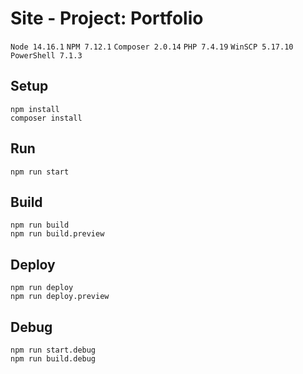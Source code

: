 # Site - Project: Portfolio

`Node 14.16.1` `NPM 7.12.1` `Composer 2.0.14` `PHP 7.4.19` `WinSCP 5.17.10` `PowerShell 7.1.3`

## Setup
```
npm install
composer install
```

## Run
```
npm run start
```

## Build
```
npm run build
npm run build.preview
```

## Deploy
```
npm run deploy
npm run deploy.preview
```

## Debug
```
npm run start.debug
npm run build.debug
```
